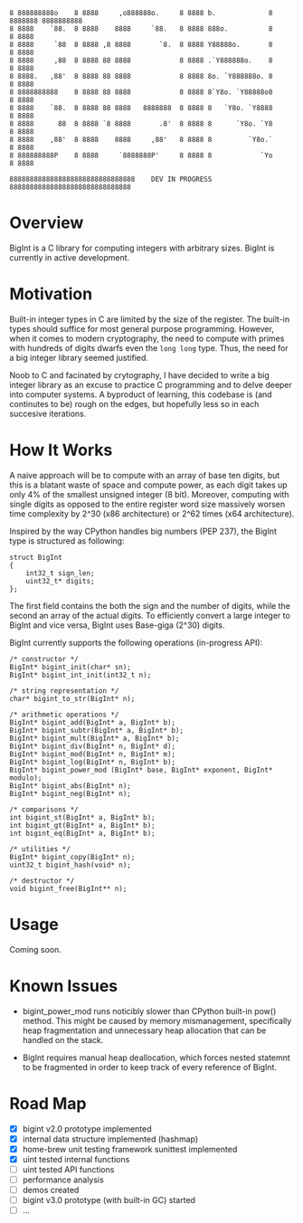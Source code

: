 ```                                                                                     
8 888888888o    8 8888     ,o888888o.     8 8888 b.             8 8888888 8888888888 
8 8888    `88.  8 8888    8888     `88.   8 8888 888o.          8       8 8888       
8 8888     `88  8 8888 ,8 8888       `8.  8 8888 Y88888o.       8       8 8888       
8 8888     ,88  8 8888 88 8888            8 8888 .`Y888888o.    8       8 8888       
8 8888.   ,88'  8 8888 88 8888            8 8888 8o. `Y888888o. 8       8 8888       
8 8888888888    8 8888 88 8888            8 8888 8`Y8o. `Y88888o8       8 8888       
8 8888    `88.  8 8888 88 8888   8888888  8 8888 8   `Y8o. `Y8888       8 8888       
8 8888      88  8 8888 `8 8888       .8'  8 8888 8      `Y8o. `Y8       8 8888       
8 8888    ,88'  8 8888    8888     ,88'   8 8888 8         `Y8o.`       8 8888       
8 888888888P    8 8888     `8888888P'     8 8888 8            `Yo       8 8888       

8888888888888888888888888888888    DEV IN PROGRESS    888888888888888888888888888888
```

# Overview
BigInt is a C library for computing integers with arbitrary sizes. BigInt is currently in active development.

# Motivation
Built-in integer types in C are limited by the size of the register. The built-in types should suffice for most general purpose programming. However, when it comes to modern cryptography, the need to compute with primes with hundreds of digits dwarfs even the `long long` type. Thus, the need for a big integer library seemed justified.

Noob to C and facinated by crytography, I have decided to write a big integer library as an excuse to practice C programming and to delve deeper into computer systems. A byproduct of learning, this codebase is (and continutes to be) rough on the edges, but hopefully less so in each succesive iterations. 

# How It Works
A naive approach will be to compute with an array of base ten digits, but this is a blatant waste of space and compute power, as each digit takes up only 4% of the smallest unsigned integer (8 bit). Moreover, computing with single digits as opposed to the entire register word size massively worsen time complexity by 2^30 (x86 architecture) or 2^62 times (x64 architecture). 

Inspired by the way CPython handles big numbers (PEP 237), the BigInt type is structured as following:
```
struct BigInt
{
	int32_t sign_len;
	uint32_t* digits;
};
```
The first field contains the both the sign and the number of digits, while the second an array of the actual digits. To efficiently convert a large integer to BigInt and vice versa, BigInt uses Base-giga (2^30) digits. 

BigInt currently supports the following operations (in-progress API):

```
/* constructor */
BigInt* bigint_init(char* sn);
BigInt* bigint_int_init(int32_t n);

/* string representation */
char* bigint_to_str(BigInt* n);

/* arithmetic operations */
BigInt* bigint_add(BigInt* a, BigInt* b);
BigInt* bigint_subtr(BigInt* a, BigInt* b);
BigInt* bigint_mult(BigInt* a, BigInt* b);
BigInt* bigint_div(BigInt* n, BigInt* d);
BigInt* bigint_mod(BigInt* n, BigInt* m);
BigInt* bigint_log(BigInt* n, BigInt* b);
BigInt* bigint_power_mod (BigInt* base, BigInt* exponent, BigInt* modulo);
BigInt* bigint_abs(BigInt* n);
BigInt* bigint_neg(BigInt* n);

/* comparisons */
int bigint_st(BigInt* a, BigInt* b);
int bigint_gt(BigInt* a, BigInt* b);
int bigint_eq(BigInt* a, BigInt* b);

/* utilities */
BigInt* bigint_copy(BigInt* n);
uint32_t bigint_hash(void* n);

/* destructor */
void bigint_free(BigInt** n);
```

# Usage
Coming soon.

# Known Issues
- bigint_power_mod runs noticibly slower than CPython built-in pow() method. This might be caused by memory mismanagement, specifically heap fragmentation and unnecessary heap allocation that can be handled on the stack. 

- BigInt requires manual heap deallocation, which forces nested statemnt to be fragmented in order to keep track of every reference of BigInt.

# Road Map
- [x] bigint v2.0 prototype implemented
- [x] internal data structure implemented (hashmap)
- [x] home-brew unit testing framework sunittest implemented
- [x] uint tested internal functions
- [ ] uint tested API functions
- [ ] performance analysis 
- [ ] demos created
- [ ] bigint v3.0 prototype (with built-in GC) started
- [ ] ...
